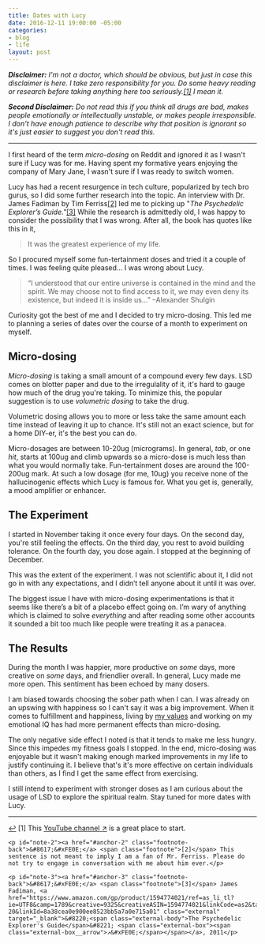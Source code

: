 ```yaml
---
title: Dates with Lucy
date: 2016-12-11 19:00:00 -05:00
categories:
- blog
- life
layout: post
---
```


_**Disclaimer:** I'm not a doctor, which should be obvious, but just in case this disclaimer is here. I take zero responsibility for you. Do some heavy reading or research before taking anything here too seriously.<a id="anchor-1" href="#note-1" class="fieldnotes-anchor">[1]</a> I mean it._

_**Second Disclaimer:** Do not read this if you think all drugs are bad, makes people emotionally or intellectually unstable, or makes people irresponsible. I don't have enough patience to describe why that position is ignorant so it's just easier to suggest you don't read this._

<hr class="small">

I first heard of the term _micro-dosing_ on Reddit and ignored it as I wasn't sure if Lucy was for me. Having spent my formative years enjoying the company of Mary Jane, I wasn't sure if I was ready to switch women.

Lucy has had a recent resurgence in tech culture, popularized by tech bro gurus, so I did some further research into the topic. An interview with Dr. James Fadiman by Tim Ferriss<a id="anchor-2" href="#note-2" class="fieldnotes-anchor">[2]</a> led me to picking up "_The Psychedelic Explorer’s Guide."_<a id="anchor-3" href="#note-3" class="fieldnotes-anchor">[3]</a> While the research is admittedly old, I was happy to consider the possibility that I was wrong. After all, the book has quotes like this in it,

> It was the greatest experience of my life.

So I procured myself some fun-tertainment doses and tried it a couple of times. I was feeling quite pleased… I was wrong about Lucy.

> “I understood that our entire universe is contained in the mind and the spirit. We may choose not to find access to it, we may even deny its existence, but indeed it is inside us…”
> –Alexander Shulgin

Curiosity got the best of me and I decided to try micro-dosing. This led me to planning a series of dates over the course of a month to experiment on myself.

## Micro-dosing

_Micro-dosing_ is taking a small amount of a compound every few days. LSD comes on blotter paper and due to the irregulality of it, it's hard to gauge how much of the drug you're taking. To minimize this, the popular suggestion is to use _volumetric dosing_ to take the drug.

Volumetric dosing allows you to more or less take the same amount each time instead of leaving it up to chance. It's still not an exact science, but for a home DIY-er, it's the best you can do.

Micro-dosages are between 10-20ug (micrograms). In general, _tab_, or one _hit_, starts at 100ug and climb upwards so a micro-dose is much less than what you would normally take. Fun-tertainment doses are around the 100-200ug mark. At such a low dosage (for me, 10ug) you receive none of the hallucinogenic effects which Lucy is famous for. What you get is, generally, a mood amplifier or enhancer.

## The Experiment

I started in November taking it once every four days. On the second day, you're still feeling the effects. On the third day, you rest to avoid building tolerance. On the fourth day, you dose again. I stopped at the beginning of December.

This was the extent of the experiment. I was not scientific about it, I did not go in with any expectations, and I didn’t tell anyone about it until it was over.

The biggest issue I have with micro-dosing experimentations is that it seems like there’s a bit of a placebo effect going on. I’m wary of anything which is claimed to solve _everything_ and after reading some other accounts it sounded a bit too much like people were treating it as a panacea.

## The Results

During the month I was happier, more productive on _some_ days, more creative on _some_ days, and friendlier overall. In general, Lucy made me more open. This sentiment has been echoed by many dosers.

I am biased towards choosing the sober path when I can. I was already on an upswing with happiness so I can't say it was a big improvement. When it comes to fulfillment and happiness, living by [my values](http://helentran.com/carving-a-life) and working on my emotional IQ has had more permanent effects than micro-dosing.

The only negative side effect I noted is that it tends to make me less hungry. Since this impedes my fitness goals I stopped. In the end, micro-dosing was enjoyable but it wasn't making enough marked improvements in my life to justify continuing it. I believe that's it's more effective on certain individuals than others, as I find I get the same effect from exercising.

I still intend to experiment with stronger doses as I am curious about the usage of LSD to explore the spiritual realm. Stay tuned for more dates with Lucy.

<hr class="small">

<div class="fieldnotes">
    <p id="note-1"><a href="#anchor-1" class="footnote-back">&#8617;&#xFE0E;</a> <span class="footnote">[1]</span> This <a href="https://www.youtube.com/channel/UCn8V3KNSgDr1Dai77_y8JrQ" class="external" target="_blank"><span class="external-body">YouTube channel</span> <span class="external-box"><span class="external-box__arrow">↗&#xFE0E;</span></span></a> is a great place to start.</p>

    <p id="note-2"><a href="#anchor-2" class="footnote-back">&#8617;&#xFE0E;</a> <span class="footnote">[2]</span> This sentence is not meant to imply I am a fan of Mr. Ferriss. Please do not try to engage in conversation with me about him ever.</p>

    <p id="note-3"><a href="#anchor-3" class="footnote-back">&#8617;&#xFE0E;</a> <span class="footnote">[3]</span> James Fadiman, <a href="https://www.amazon.com/gp/product/1594774021/ref=as_li_tl?ie=UTF8&camp=1789&creative=9325&creativeASIN=1594774021&linkCode=as2&tag=heltraprodes-20&linkId=8a38cea0e900ee8523bb5a7a0e715a01" class="external" target="_blank">&#8220;<span class="external-body">The Psychedelic Explorer's Guide</span>&#8221; <span class="external-box"><span class="external-box__arrow">↗&#xFE0E;</span></span></a>, 2011</p>
</div>